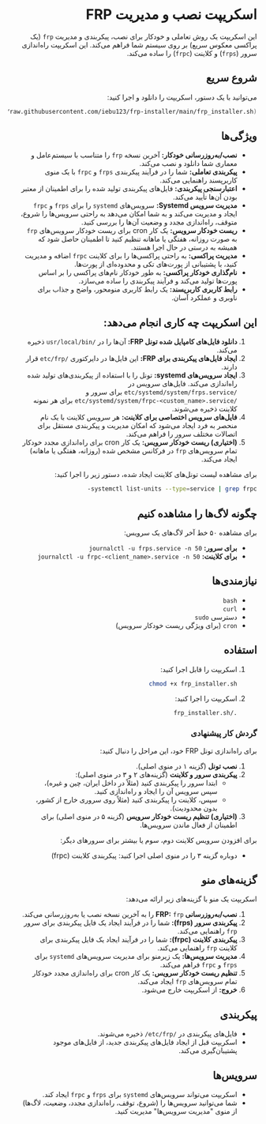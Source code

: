 <!-- برای نمایش صحیح راست‌به‌چپ و راست‌چین بودن متن فارسی، این تگ را اضافه کنید -->
<div dir="rtl" align="right">

# اسکریپت نصب و مدیریت FRP

این اسکریپت یک روش تعاملی و خودکار برای نصب، پیکربندی و مدیریت `frp` (یک پراکسی معکوس سریع) بر روی سیستم شما فراهم می‌کند. این اسکریپت راه‌اندازی سرور (`frps`) و کلاینت (`frpc`) را ساده می‌کند.

## شروع سریع

می‌توانید با یک دستور، اسکریپت را دانلود و اجرا کنید:

```bash
bash <(curl -sSL https://raw.githubusercontent.com/iebu123/frp-installer/main/frp_installer.sh)
```

## ویژگی‌ها

- **نصب/به‌روزرسانی خودکار:** آخرین نسخه `frp` را متناسب با سیستم‌عامل و معماری شما دانلود و نصب می‌کند.
- **پیکربندی تعاملی:** شما را در فرآیند پیکربندی `frps` و `frpc` با یک منوی کاربرپسند راهنمایی می‌کند.
- **اعتبارسنجی پیکربندی:** فایل‌های پیکربندی تولید شده را برای اطمینان از معتبر بودن آن‌ها تأیید می‌کند.
- **مدیریت سرویس Systemd:** سرویس‌های `systemd` را برای `frps` و `frpc` ایجاد و مدیریت می‌کند و به شما امکان می‌دهد به راحتی سرویس‌ها را شروع، متوقف، راه‌اندازی مجدد و وضعیت آن‌ها را بررسی کنید.
- **ریست خودکار سرویس:** یک کار cron برای ریست خودکار سرویس‌های `frp` به صورت روزانه، هفتگی یا ماهانه تنظیم کنید تا اطمینان حاصل شود که همیشه به درستی در حال اجرا هستند.
- **مدیریت پراکسی:** به راحتی پراکسی‌ها را برای کلاینت `frpc` اضافه و مدیریت کنید، با پشتیبانی از پورت‌های تکی و محدوده‌ای از پورت‌ها.
- **نام‌گذاری خودکار پراکسی:** به طور خودکار نام‌های پراکسی را بر اساس پورت‌ها تولید می‌کند و فرآیند پیکربندی را ساده می‌سازد.
- **رابط کاربری کاربرپسند:** یک رابط کاربری منومحور، واضح و جذاب برای ناوبری و عملکرد آسان.

## این اسکریپت چه کاری انجام می‌دهد:

1. **دانلود فایل‌های کامپایل شده تونل FRP:** آن‌ها را در `/usr/local/bin` ذخیره می‌کند.
2. **ایجاد فایل‌های پیکربندی برای FRP:** این فایل‌ها در دایرکتوری `/etc/frp` قرار دارند.
3. **ایجاد سرویس‌های systemd:** تونل را با استفاده از پیکربندی‌های تولید شده راه‌اندازی می‌کند. فایل‌های سرویس در `/etc/systemd/system/frps.service` برای سرور و `/etc/systemd/system/frpc-<custom_name>.service` برای هر نمونه کلاینت ذخیره می‌شوند.
4. **فایل‌های سرویس اختصاصی برای کلاینت:** هر سرویس کلاینت با یک نام منحصر به فرد ایجاد می‌شود که امکان مدیریت و پیکربندی مستقل برای اتصالات مختلف سرور را فراهم می‌کند.
5. **(اختیاری) ریست خودکار سرویس:** یک کار cron برای راه‌اندازی مجدد خودکار تمام سرویس‌های `frp` در فرکانس مشخص شده (روزانه، هفتگی یا ماهانه) ایجاد می‌کند.

برای مشاهده لیست تونل‌های کلاینت ایجاد شده، دستور زیر را اجرا کنید:
```bash
systemctl list-units --type=service | grep frpc-
```

## چگونه لاگ‌ها را مشاهده کنیم

برای مشاهده ۵۰ خط آخر لاگ‌های یک سرویس:

* **برای سرور:** `journalctl -u frps.service -n 50`
* **برای کلاینت:** `journalctl -u frpc-<client_name>.service -n 50`

## نیازمندی‌ها

- `bash`
- `curl`
- دسترسی `sudo`
- `cron` (برای ویژگی ریست خودکار سرویس)

## استفاده

1. اسکریپت را قابل اجرا کنید:
    ```bash
    chmod +x frp_installer.sh
    ```
2. اسکریپت را اجرا کنید:
    ```bash
    ./frp_installer.sh
    ```

### گردش کار پیشنهادی

برای راه‌اندازی تونل FRP خود، این مراحل را دنبال کنید:

1. **نصب تونل** (گزینه ۱ در منوی اصلی).
2. **پیکربندی سرور و کلاینت** (گزینه‌های ۲ و ۳ در منوی اصلی):
    * ابتدا سرور را پیکربندی کنید (مثلاً در داخل ایران، چین و غیره)، سپس سرویس آن را ایجاد و راه‌اندازی کنید.
    * سپس، کلاینت را پیکربندی کنید (مثلاً روی سروری خارج از کشور، بدون محدودیت).
3. **(اختیاری) تنظیم ریست خودکار سرویس** (گزینه ۵ در منوی اصلی) برای اطمینان از فعال ماندن سرویس‌ها.

برای افزودن سرویس کلاینت دوم، سوم یا بیشتر برای سرورهای دیگر:

* دوباره گزینه ۳ را در منوی اصلی اجرا کنید: پیکربندی کلاینت (frpc)

## گزینه‌های منو

اسکریپت یک منو با گزینه‌های زیر ارائه می‌دهد:

1. **نصب/به‌روزرسانی FRP:** `frp` را به آخرین نسخه نصب یا به‌روزرسانی می‌کند.
2. **پیکربندی سرور (frps):** شما را در فرآیند ایجاد یک فایل پیکربندی برای سرور `frp` راهنمایی می‌کند.
3. **پیکربندی کلاینت (frpc):** شما را در فرآیند ایجاد یک فایل پیکربندی برای کلاینت `frp` راهنمایی می‌کند.
4. **مدیریت سرویس‌ها:** یک زیرمنو برای مدیریت سرویس‌های `systemd` برای `frps` و `frpc` فراهم می‌کند.
5. **تنظیم ریست خودکار سرویس:** یک کار cron برای راه‌اندازی مجدد خودکار تمام سرویس‌های `frp` ایجاد می‌کند.
6. **خروج:** از اسکریپت خارج می‌شود.

## پیکربندی

- فایل‌های پیکربندی در `/etc/frp/` ذخیره می‌شوند.
- اسکریپت قبل از ایجاد فایل‌های پیکربندی جدید، از فایل‌های موجود پشتیبان‌گیری می‌کند.

## سرویس‌ها

- اسکریپت می‌تواند سرویس‌های `systemd` برای `frps` و `frpc` ایجاد کند.
- شما می‌توانید سرویس‌ها را (شروع، توقف، راه‌اندازی مجدد، وضعیت، لاگ‌ها) از منوی "مدیریت سرویس‌ها" مدیریت کنید.

</div>
